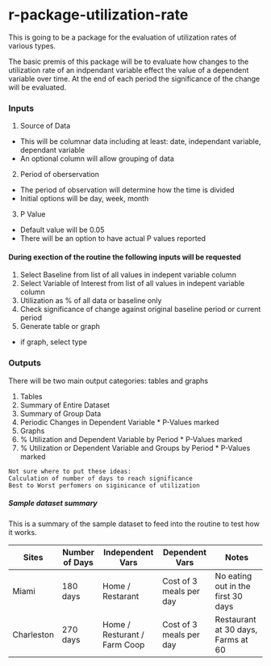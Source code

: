 r-package-utilization-rate
==========================

This is going to be a package for the evaluation of utilization rates of various types.

The basic premis of this package will be to evaluate how changes to the utilization rate of an indpendant variable effect the value of a dependent variable over time. At the end of each period the significance of the change will be evaluated. 


### Inputs

1. Source of Data
  * This will be columnar data including at least: date, independant variable, dependant variable
  * An optional column will allow grouping of data
2. Period of oberservation
  * The period of observation will determine how the time is divided 
  * Initial options will be day, week, month
3. P Value
  * Default value will be 0.05
  * There will be an option to have actual P values reported
  
#### During exection of the routine the following inputs will be requested

1. Select Baseline from list of all values in indepent variable column
2. Select Variable of Interest from list of all values in indepent variable column
3. Utilization as % of all data or baseline only
4. Check significance of change against original baseline period or current period
5. Generate table or graph
  * if graph, select type


### Outputs
There will be two main output categories: tables and graphs

1. Tables
  1. Summary of Entire Dataset
  2. Summary of Group Data
  3. Periodic Changes in Dependent Variable 
    * P-Values marked
2. Graphs
  1. % Utilization and Dependent Variable by Period 
    * P-Values marked
  2.  % Utilization or Dependent Variable and Groups by Period 
    * P-Values marked
  

```
Not sure where to put these ideas:
Calculation of number of days to reach significance
Best to Worst perfomers on siginicance of utilization
```

##### Sample dataset summary
This is a summary of the sample dataset to feed into the routine to test how it works.

| Sites | Number of Days | Independent Vars | Dependent Vars | Notes|
|----|----|----|----|----|
|Miami |180 days| Home / Restarant | Cost of 3 meals per day| No eating out in the first 30 days |
|Charleston | 270 days | Home / Resturant / Farm Coop| Cost of 3 meals per day| Restaurant at 30 days, Farms at 60 |


